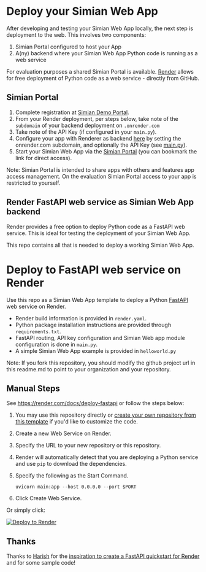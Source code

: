 # Deploy your Simian Web App

After developing and testing your Simian Web App locally, the next step is deployment to the web. This involves two components:
1. Simian Portal configured to host your App
2. A(ny) backend where your Simian Web App Python code is running as a web service

For evaluation purposes a shared Simian Portal is available. [Render](https://render.com) allows for free deployment of Python code as a web service - directly from GitHub.

## Simian Portal
1. Complete registration at [Simian Demo Portal](https://demo02.simiansuite.com/).
2. From your Render deployment, per steps below, take note of the `subdomain` of your backend deployment on `.onrender.com`
3. Take note of the API Key (if configured in your `main.py`).
5. Configure your app with Renderer as backend [here](https://demo02.simiansuite.com/configure_my_app/) by setting the onrender.com subdomain, and optionally the API Key (see [main.py](main.py)).
6. Start your Simian Web App via the [Simian Portal](https://demo02.simiansuite.com/) (you can bookmark the link for direct access).

Note: Simian Portal is intended to share apps with others and features app access management. On the evaluation Simian Portal access to your app is restricted to yourself.

## Render FastAPI web service as Simian Web App backend
Render provides a free option to deploy Python code as a FastAPI web service. This is ideal for testing the deployment of your Simian Web App.

This repo contains all that is needed to deploy a working Simian Web App.

# Deploy to FastAPI web service on Render

Use this repo as a Simian Web App template to deploy a Python [FastAPI](https://fastapi.tiangolo.com) web service on Render.

- Render build information is provided in `render.yaml`.
- Python package installation instructions are provided through `requirements.txt`.
- FastAPI routing,  API key configuration and Simian Web app module configuration is done in `main.py`.
- A simple Simian Web App example is provided in `helloworld.py`

Note: If you fork this repository, you should modify the github project url in this readme.md to point to your organization and your repository.

## Manual Steps
See https://render.com/docs/deploy-fastapi or follow the steps below:

1. You may use this repository directly or [create your own repository from this template](https://github.com/Rolf-MP/simian-render/generate) if you'd like to customize the code.
2. Create a new Web Service on Render.
3. Specify the URL to your new repository or this repository.
4. Render will automatically detect that you are deploying a Python service and use `pip` to download the dependencies.
5. Specify the following as the Start Command.

    ```shell
    uvicorn main:app --host 0.0.0.0 --port $PORT
    ```

6. Click Create Web Service.

Or simply click:

[![Deploy to Render](https://render.com/images/deploy-to-render-button.svg)](https://render.com/deploy?repo=(https://github.com/Rolf-MP/simian-render/))

## Thanks

Thanks to [Harish](https://harishgarg.com) for the [inspiration to create a FastAPI quickstart for Render](https://twitter.com/harishkgarg/status/1435084018677010434) and for some sample code!
